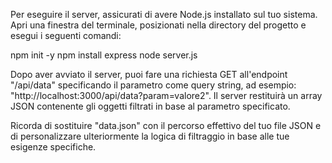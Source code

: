 Per eseguire il server, assicurati di avere Node.js installato sul tuo sistema. Apri una finestra del terminale, posizionati nella directory del progetto e esegui i seguenti comandi:

npm init -y
npm install express
node server.js


Dopo aver avviato il server, puoi fare una richiesta GET all'endpoint "/api/data" specificando il parametro come query string, ad esempio: "http://localhost:3000/api/data?param=valore2". Il server restituirà un array JSON contenente gli oggetti filtrati in base al parametro specificato.

Ricorda di sostituire "data.json" con il percorso effettivo del tuo file JSON e di personalizzare ulteriormente la logica di filtraggio in base alle tue esigenze specifiche.
